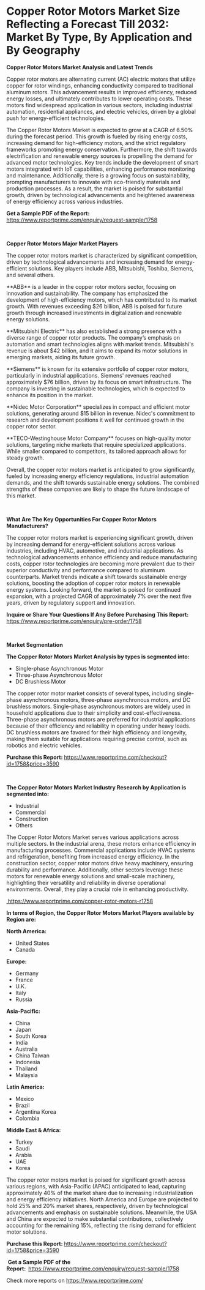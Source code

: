 <p><h1>Copper Rotor Motors Market Size Reflecting a Forecast Till 2032: Market By Type, By Application and By Geography</h1></p><p><strong>Copper Rotor Motors Market Analysis and Latest Trends</strong></p>
<p><p>Copper rotor motors are alternating current (AC) electric motors that utilize copper for rotor windings, enhancing conductivity compared to traditional aluminum rotors. This advancement results in improved efficiency, reduced energy losses, and ultimately contributes to lower operating costs. These motors find widespread application in various sectors, including industrial automation, residential appliances, and electric vehicles, driven by a global push for energy-efficient technologies.</p><p>The Copper Rotor Motors Market is expected to grow at a CAGR of 6.50% during the forecast period. This growth is fueled by rising energy costs, increasing demand for high-efficiency motors, and the strict regulatory frameworks promoting energy conservation. Furthermore, the shift towards electrification and renewable energy sources is propelling the demand for advanced motor technologies. Key trends include the development of smart motors integrated with IoT capabilities, enhancing performance monitoring and maintenance. Additionally, there is a growing focus on sustainability, prompting manufacturers to innovate with eco-friendly materials and production processes. As a result, the market is poised for substantial growth, driven by technological advancements and heightened awareness of energy efficiency across various industries.</p></p>
<p><strong>Get a Sample PDF of the Report:&nbsp;</strong> <a href="https://www.reportprime.com/enquiry/request-sample/1758?utm_campaign=2290&utm_medium=2&utm_source=Github&utm_content=ia&utm_term=18032025&utm_id=copper-rotor-motors">https://www.reportprime.com/enquiry/request-sample/1758</a></p>
<p>&nbsp;</p>
<p><strong>Copper Rotor Motors Major Market Players</strong></p>
<p><p>The copper rotor motors market is characterized by significant competition, driven by technological advancements and increasing demand for energy-efficient solutions. Key players include ABB, Mitsubishi, Toshiba, Siemens, and several others.</p><p>**ABB** is a leader in the copper rotor motors sector, focusing on innovation and sustainability. The company has emphasized the development of high-efficiency motors, which has contributed to its market growth. With revenues exceeding $26 billion, ABB is poised for future growth through increased investments in digitalization and renewable energy solutions.</p><p>**Mitsubishi Electric** has also established a strong presence with a diverse range of copper rotor products. The company’s emphasis on automation and smart technologies aligns with market trends. Mitsubishi's revenue is about $42 billion, and it aims to expand its motor solutions in emerging markets, aiding its future growth.</p><p>**Siemens** is known for its extensive portfolio of copper rotor motors, particularly in industrial applications. Siemens' revenues reached approximately $76 billion, driven by its focus on smart infrastructure. The company is investing in sustainable technologies, which is expected to enhance its position in the market.</p><p>**Nidec Motor Corporation** specializes in compact and efficient motor solutions, generating around $15 billion in revenue. Nidec's commitment to research and development positions it well for continued growth in the copper rotor sector.</p><p>**TECO-Westinghouse Motor Company** focuses on high-quality motor solutions, targeting niche markets that require specialized applications. While smaller compared to competitors, its tailored approach allows for steady growth.</p><p>Overall, the copper rotor motors market is anticipated to grow significantly, fueled by increasing energy efficiency regulations, industrial automation demands, and the shift towards sustainable energy solutions. The combined strengths of these companies are likely to shape the future landscape of this market.</p></p>
<p>&nbsp;</p>
<p><strong>What Are The Key Opportunities For Copper Rotor Motors Manufacturers?</strong></p>
<p><p>The copper rotor motors market is experiencing significant growth, driven by increasing demand for energy-efficient solutions across various industries, including HVAC, automotive, and industrial applications. As technological advancements enhance efficiency and reduce manufacturing costs, copper rotor technologies are becoming more prevalent due to their superior conductivity and performance compared to aluminum counterparts. Market trends indicate a shift towards sustainable energy solutions, boosting the adoption of copper rotor motors in renewable energy systems. Looking forward, the market is poised for continued expansion, with a projected CAGR of approximately 7% over the next five years, driven by regulatory support and innovation.</p></p>
<p><strong>Inquire or Share Your Questions If Any Before Purchasing This Report:</strong> <a href="https://www.reportprime.com/enquiry/pre-order/1758?utm_campaign=2290&utm_medium=2&utm_source=Github&utm_content=ia&utm_term=18032025&utm_id=copper-rotor-motors">https://www.reportprime.com/enquiry/pre-order/1758</a></p>
<p>&nbsp;</p>
<p><strong>Market Segmentation</strong></p>
<p><strong>The Copper Rotor Motors Market Analysis by types is segmented into:</strong></p>
<p><ul><li>Single-phase Asynchronous Motor</li><li>Three-phase Asynchronous Motor</li><li>DC Brushless Motor</li></ul></p>
<p><p>The copper rotor motor market consists of several types, including single-phase asynchronous motors, three-phase asynchronous motors, and DC brushless motors. Single-phase asynchronous motors are widely used in household applications due to their simplicity and cost-effectiveness. Three-phase asynchronous motors are preferred for industrial applications because of their efficiency and reliability in operating under heavy loads. DC brushless motors are favored for their high efficiency and longevity, making them suitable for applications requiring precise control, such as robotics and electric vehicles.</p></p>
<p><strong>Purchase this Report:&nbsp;</strong><a href="https://www.reportprime.com/checkout?id=1758&price=3590&utm_campaign=2290&utm_medium=2&utm_source=Github&utm_content=ia&utm_term=18032025&utm_id=copper-rotor-motors">https://www.reportprime.com/checkout?id=1758&price=3590</a></p>
<p>&nbsp;</p>
<p><strong>The Copper Rotor Motors Market Industry Research by Application is segmented into:</strong></p>
<p><ul><li>Industrial</li><li>Commercial</li><li>Construction</li><li>Others</li></ul></p>
<p><p>The Copper Rotor Motors Market serves various applications across multiple sectors. In the industrial arena, these motors enhance efficiency in manufacturing processes. Commercial applications include HVAC systems and refrigeration, benefiting from increased energy efficiency. In the construction sector, copper rotor motors drive heavy machinery, ensuring durability and performance. Additionally, other sectors leverage these motors for renewable energy solutions and small-scale machinery, highlighting their versatility and reliability in diverse operational environments. Overall, they play a crucial role in enhancing productivity.</p></p>
<p><a href="https://www.reportprime.com/copper-rotor-motors-r1758?utm_campaign=2290&utm_medium=2&utm_source=Github&utm_content=ia&utm_term=18032025&utm_id=copper-rotor-motors">&nbsp;https://www.reportprime.com/copper-rotor-motors-r1758</a></p>
<p><strong>In terms of Region, the Copper Rotor Motors Market Players available by Region are:</strong></p>
<p>
    <p> <strong> North America: </strong>
        <ul>
            <li>United States</li>
            <li>Canada</li>
        </ul>
        </p> 
    <p> <strong> Europe: </strong>
        <ul>
            <li>Germany</li>
            <li>France</li>
            <li>U.K.</li>
            <li>Italy</li>
            <li>Russia</li>
        </ul>
        </p> 
    <p> <strong> Asia-Pacific: </strong>
        <ul>
            <li>China</li>
            <li>Japan</li>
            <li>South Korea</li>
            <li>India</li>
            <li>Australia</li>
            <li>China Taiwan</li>
            <li>Indonesia</li>
            <li>Thailand</li>
            <li>Malaysia</li>
        </ul>
        </p> 
    <p> <strong> Latin America: </strong>
        <ul>
            <li>Mexico</li>
            <li>Brazil</li>
            <li>Argentina Korea</li>
            <li>Colombia</li>
        </ul>
        </p> 
    <p> <strong> Middle East & Africa: </strong>
        <ul>
            <li>Turkey</li>
            <li>Saudi</li>
            <li>Arabia</li>
            <li>UAE</li>
            <li>Korea</li>
        </ul>
    </p>
    </p>
<p><p>The copper rotor motors market is poised for significant growth across various regions, with Asia-Pacific (APAC) anticipated to lead, capturing approximately 40% of the market share due to increasing industrialization and energy efficiency initiatives. North America and Europe are projected to hold 25% and 20% market shares, respectively, driven by technological advancements and emphasis on sustainable solutions. Meanwhile, the USA and China are expected to make substantial contributions, collectively accounting for the remaining 15%, reflecting the rising demand for efficient motor solutions.</p></p>
<p><strong>Purchase this Report: </strong><a href="https://www.reportprime.com/checkout?id=1758&price=3590&utm_campaign=2290&utm_medium=2&utm_source=Github&utm_content=ia&utm_term=18032025&utm_id=copper-rotor-motors">https://www.reportprime.com/checkout?id=1758&price=3590</a></p>
<p>&nbsp;<strong>Get a Sample PDF of the Report:&nbsp;&nbsp;</strong><a href="https://www.reportprime.com/enquiry/request-sample/1758?utm_campaign=2290&utm_medium=2&utm_source=Github&utm_content=ia&utm_term=18032025&utm_id=copper-rotor-motors">https://www.reportprime.com/enquiry/request-sample/1758</a></p>
<p><strong></strong></p>
<p>Check more reports on <a href="https://www.reportprime.com/?utm_campaign=2290&utm_medium=2&utm_source=Github&utm_content=ia&utm_term=18032025&utm_id=copper-rotor-motors">https://www.reportprime.com/</a></p>
